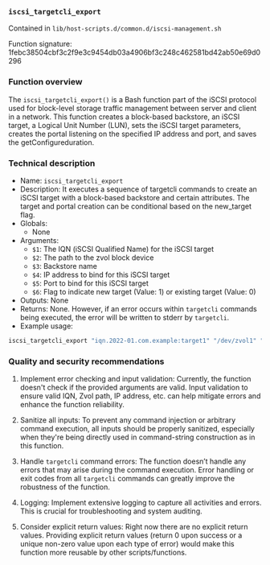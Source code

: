 ### `iscsi_targetcli_export`

Contained in `lib/host-scripts.d/common.d/iscsi-management.sh`

Function signature: 1febc38504cbf3c2f9e3c9454db03a4906bf3c248c462581bd42ab50e69d0296

### Function overview

The `iscsi_targetcli_export()` is a Bash function part of the iSCSI protocol used for block-level storage traffic management between server and client in a network. This function creates a block-based backstore, an iSCSI target, a Logical Unit Number (LUN), sets the iSCSI target parameters, creates the portal listening on the specified IP address and port, and saves the getConfigureduration.

### Technical description

- Name: `iscsi_targetcli_export`
- Description: It executes a sequence of targetcli commands to create an iSCSI target with a block-based backstore and certain attributes. The target and portal creation can be conditional based on the new_target flag.
- Globals: 
  - None
- Arguments: 
  - `$1`: The IQN (iSCSI Qualified Name) for the iSCSI target
  - `$2`: The path to the zvol block device
  - `$3`: Backstore name
  - `$4`: IP address to bind for this iSCSI target
  - `$5`: Port to bind for this iSCSI target
  - `$6`: Flag to indicate new target (Value: 1) or existing target (Value: 0)
- Outputs: None
- Returns: None. However, if an error occurs within `targetcli` commands being executed, the error will be written to stderr by `targetcli`.
- Example usage:
```bash
iscsi_targetcli_export "iqn.2022-01.com.example:target1" "/dev/zvol1" "backstore1" "192.168.1.10" "3260" "1"
```

### Quality and security recommendations

1. Implement error checking and input validation: Currently, the function doesn't check if the provided arguments are valid. Input validation to ensure valid IQN, Zvol path, IP address, etc. can help mitigate errors and enhance the function reliability.

2. Sanitize all inputs: To prevent any command injection or arbitrary command execution, all inputs should be properly sanitized, especially when they're being directly used in command-string construction as in this function.

3. Handle `targetcli` command errors: The function doesn’t handle any errors that may arise during the command execution. Error handling or exit codes from all `targetcli` commands can greatly improve the robustness of the function.

4. Logging: Implement extensive logging to capture all activities and errors. This is crucial for troubleshooting and system auditing.

5. Consider explicit return values: Right now there are no explicit return values. Providing explicit return values (return 0 upon success or a unique non-zero value upon each type of error) would make this function more reusable by other scripts/functions.

